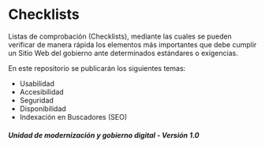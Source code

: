 Checklists
==========

Listas de comprobación (Checklists), mediante las cuales se pueden verificar de manera rápida los elementos más importantes que debe cumplir un Sitio Web del gobierno ante determinados estándares o exigencias.

En este repositorio se publicarán los siguientes temas:

* Usabilidad
* Accesibilidad
* Seguridad
* Disponibilidad
* Indexación en Buscadores (SEO)


##### Unidad de modernización y gobierno digital - Versión 1.0


